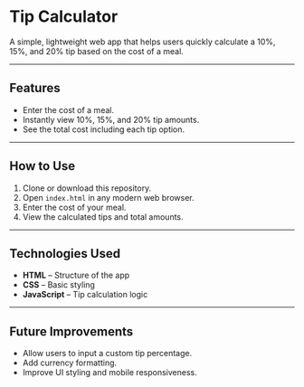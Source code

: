 # Tip Calculator

A simple, lightweight web app that helps users quickly calculate a 10%, 15%, and 20% tip based on the cost of a meal.

---

## Features
- Enter the cost of a meal.
- Instantly view 10%, 15%, and 20% tip amounts.
- See the total cost including each tip option.

---

## How to Use
1. Clone or download this repository.
2. Open `index.html` in any modern web browser.
3. Enter the cost of your meal.
4. View the calculated tips and total amounts.

---

## Technologies Used
- **HTML** – Structure of the app
- **CSS** – Basic styling
- **JavaScript** – Tip calculation logic

---

## Future Improvements
- Allow users to input a custom tip percentage.
- Add currency formatting.
- Improve UI styling and mobile responsiveness.
